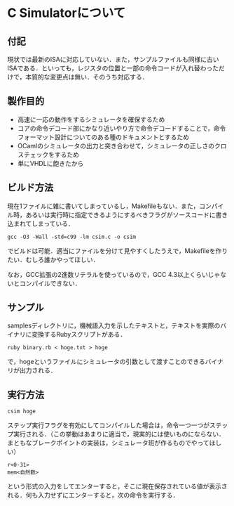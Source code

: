 # C Simulatorについて

## 付記
現状では最新のISAに対応していない．また，サンプルファイルも同様に古いISAである．といっても，レジスタの位置と一部の命令コードが入れ替わっただけで，本質的な変更点は無い．そのうち対応する．

## 製作目的
*   高速に一応の動作をするシミュレータを確保するため
*   コアの命令デコード部にかなり近いやり方で命令デコードすることで，命令フォーマット設計についてのある種のドキュメントとするため
*   OCamlのシミュレータの出力と突き合わせて，シミュレータの正しさのクロスチェックをするため
*   単にVHDLに飽きたから

## ビルド方法
現在1ファイルに雑に書いてしまっているし，Makefileもない．また，コンパイル時，あるいは実行時に指定できるようにするべきフラグがソースコードに書き込まれてしまっている．

    gcc -O3 -Wall -std=c99 -lm csim.c -o csim

でビルドは可能．適当にファイルを分けて見やすくしたうえで，Makefileを作りたい．むしろ誰かやってほしい．

なお，GCC拡張の2進数リテラルを使っているので，GCC 4.3以上くらいじゃないとコンパイルできない．

## サンプル
samplesディレクトリに，機械語入力を示したテキストと，テキストを実際のバイナリに変換するRubyスクリプトがある．

    ruby binary.rb < hoge.txt > hoge

で，hogeというファイルにシミュレータの引数として渡すことのできるバイナリが出力される．

## 実行方法
    csim hoge

ステップ実行フラグを有効にしてコンパイルした場合は，命令一つ一つがステップ実行される．（この挙動はあまりに適当で，現実的には使いものにならない．まともなブレークポイントの実装は，シミュレータ班が作るものでやってほしい）

    r<0-31>
    mem<自然数>

という形式の入力をしてエンターすると，そこに現在保存されている値が表示される．何も入力せずにエンターすると，次の命令を実行する．
